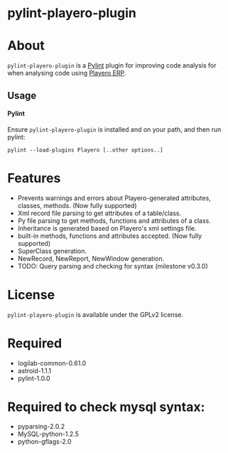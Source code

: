 pylint-playero-plugin
==========================

# About

`pylint-playero-plugin` is a [Pylint](http://pylint.org) plugin for improving code analysis for when analysing code using [Playero ERP](http://www.hbs.com.py).

## Usage

#### Pylint

Ensure `pylint-playero-plugin` is installed and on your path, and then run pylint:

```
pylint --load-plugins Playero [..other options..]
```

# Features

* Prevents warnings and errors about Playero-generated attributes, classes, methods. (Now fully supported)
* Xml record file parsing to get attributes of a table/class.
* Py file parsing to get methods, functions and attributes of a class.
* Inheritance is generated based on Playero's xml settings file.
* built-in methods, functions and attributes accepted.  (Now fully supported)
* SuperClass generation.
* NewRecord, NewReport, NewWindow generation.
* TODO: Query parsing and checking for syntax (milestone v0.3.0)

# License

`pylint-playero-plugin` is available under the GPLv2 license.

# Required

* logilab-common-0.61.0
* astroid-1.1.1
* pylint-1.0.0

# Required to check mysql syntax:

* pyparsing-2.0.2
* MySQL-python-1.2.5
* python-gflags-2.0
